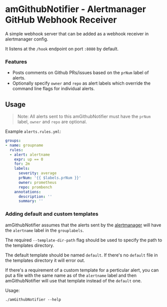 # amGithubNotifier - Alertmanager GitHub Webhook Receiver

A simple webhook server that can be added as a webhook receiver in alertmanager config.

It listens at the `/hook` endpoint on port `:8080` by default.

### Features
- Posts comments on Github PRs/issues based on the `prNum` label of alerts.
- Optionally specify `owner` and `repo` as alert labels which override the command line flags for individual alerts.

## Usage

> Note: All alerts sent to this amGithubNotifier must have the `prNum` label, `owner` and `repo` are optional.

Example `alerts.rules.yml`:
```yaml
groups:
- name: groupname
  rules:
  - alert: alertname
    expr: up == 0
    for: 2m
    labels:
      severity: average
      prNum: '{{ $labels.prNum }}'
      owner: prometheus
      repo: prombench
    annotations:
      description: ''
      summary: ''
```

### Adding default and custom templates
amGithubNotifier assumes that the alerts sent by the [alertmanager](https://github.com/prometheus/alertmanager) will have the `alertname` label in the `grouplabels`.

The required `--template-dir-path` flag should be used to specify the path to the templates directory.

The default template should be named `default`. If there's no `default` file in the templates directory it will error out.

If there's a requirement of a custom template for a perticular alert, you can put a file with the same name as of the `alertname` label and then amGithubNotifier will use that template instead of the `default` one.

Usage:
```
./amGithubNotifier --help
```